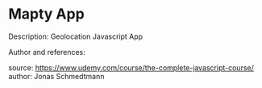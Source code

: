 # Mapty App

Description: Geolocation Javascript App
 
Author and references:

source: https://www.udemy.com/course/the-complete-javascript-course/	
author: Jonas Schmedtmann
